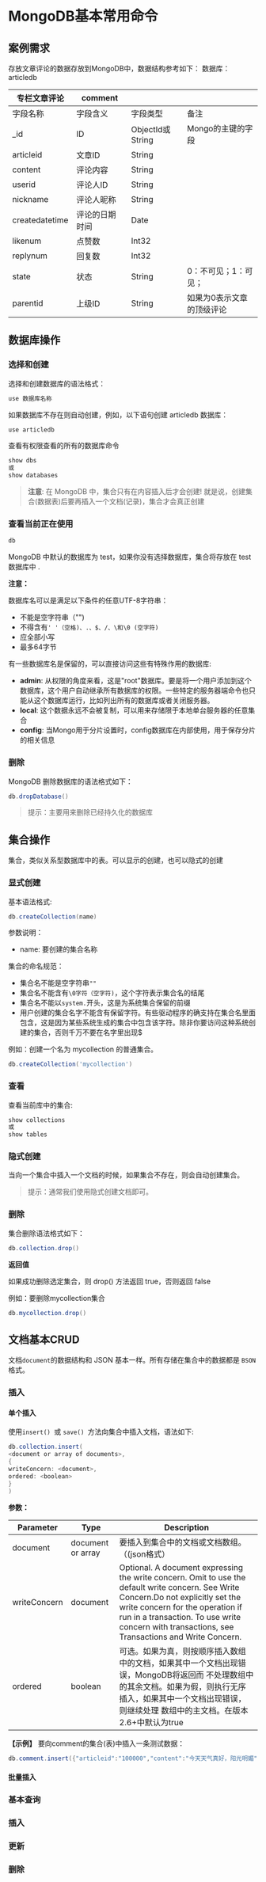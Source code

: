 # MongoDB基本常用命令

## 案例需求

存放文章评论的数据存放到MongoDB中，数据结构参考如下：
数据库：articledb  

| 专栏文章评论   | comment        |                  |                           |
| -------------- | -------------- | ---------------- | ------------------------- |
| 字段名称       | 字段含义       | 字段类型         | 备注                      |
| _id            | ID             | ObjectId或String | Mongo的主键的字段         |
| articleid      | 文章ID         | String           |                           |
| content        | 评论内容       | String           |                           |
| userid         | 评论人ID       | String           |                           |
| nickname       | 评论人昵称     | String           |                           |
| createdatetime | 评论的日期时间 | Date             |                           |
| likenum        | 点赞数         | Int32            |                           |
| replynum       | 回复数         | Int32            |                           |
| state          | 状态           | String           | 0：不可见；1：可见；      |
| parentid       | 上级ID         | String           | 如果为0表示文章的顶级评论 |





## 数据库操作

### 选择和创建

选择和创建数据库的语法格式：  

```powershell
use 数据库名称
```

如果数据库不存在则自动创建，例如，以下语句创建 articledb 数据库：  

```powershell
use articledb
```


查看有权限查看的所有的数据库命令

```powershell
show dbs
或
show databases
```

> **注意**: 在 MongoDB 中，集合只有在内容插入后才会创建! 就是说，创建集合(数据表)后要再插入一个文档(记录)，集合才会真正创建 



### 查看当前正在使用

```powershell
db
```

MongoDB 中默认的数据库为 test，如果你没有选择数据库，集合将存放在 test 数据库中 .



**注意：**

数据库名可以是满足以下条件的任意UTF-8字符串：

- 不能是空字符串（"")
- 不得含有`' '（空格)、.、$、/、\和\0 (空字符)`
- 应全部小写
- 最多64字节 



有一些数据库名是保留的，可以直接访问这些有特殊作用的数据库:

- **admin**: 从权限的角度来看，这是"root"数据库。要是将一个用户添加到这个数据库，这个用户自动继承所有数据库的权限。一些特定的服务器端命令也只能从这个数据库运行，比如列出所有的数据库或者关闭服务器。  
- **local**: 这个数据永远不会被复制，可以用来存储限于本地单台服务器的任意集合
- **config**: 当Mongo用于分片设置时，config数据库在内部使用，用于保存分片的相关信息



### 删除

MongoDB 删除数据库的语法格式如下：

```powershell
db.dropDatabase()
```

> 提示：主要用来删除已经持久化的数据库  





## 集合操作

集合，类似关系型数据库中的表。可以显示的创建，也可以隐式的创建  

### 显式创建

基本语法格式:

```powershell
db.createCollection(name)
```

参数说明：

- name: 要创建的集合名称  



集合的命名规范：

- 集合名不能是空字符串`""`
- 集合名不能含有`\0字符（空字符)`，这个字符表示集合名的结尾
- 集合名不能以`system.`开头，这是为系统集合保留的前缀
- 用户创建的集合名字不能含有保留字符。有些驱动程序的确支持在集合名里面包含，这是因为某些系统生成的集合中包含该字符。除非你要访问这种系统创建的集合，否则千万不要在名字里出现$



例如：创建一个名为 mycollection 的普通集合。  

```powershell
db.createCollection('mycollection')
```



### 查看

查看当前库中的集合:  

```powershell
show collections
或
show tables
```



### 隐式创建

当向一个集合中插入一个文档的时候，如果集合不存在，则会自动创建集合。  

> 提示：通常我们使用隐式创建文档即可。  



### 删除

集合删除语法格式如下：  

```powershell
db.collection.drop()
```

**返回值**

如果成功删除选定集合，则 drop() 方法返回 true，否则返回 false 



例如：要删除mycollection集合

```powershell
db.mycollection.drop()
```





## 文档基本CRUD

文档`document`的数据结构和 JSON 基本一样。所有存储在集合中的数据都是 `BSON` 格式。  



### 插入

#### 单个插入

使用`insert() `或 `save() `方法向集合中插入文档，语法如下:

```powershell
db.collection.insert(
<document or array of documents>,
{
writeConcern: <document>,
ordered: <boolean>
}
)
```

**参数：**

| Parameter    | Type              | Description                                                  |
| ------------ | ----------------- | ------------------------------------------------------------ |
| document     | document or array | 要插入到集合中的文档或文档数组。（(json格式）                |
| writeConcern | document          | Optional. A document expressing the write concern. Omit to use the default write concern. See Write Concern.Do not explicitly set the write concern for the operation if run in a transaction. To use write concern with transactions, see Transactions and Write Concern. |
| ordered      | boolean           | 可选。如果为真，则按顺序插入数组中的文档，如果其中一个文档出现错误，MongoDB将返回而 不处理数组中的其余文档。如果为假，则执行无序插入，如果其中一个文档出现错误，则继续处理 数组中的主文档。在版本2.6+中默认为true |

**【示例】**
要向comment的集合(表)中插入一条测试数据：  

```powershell
db.comment.insert({"articleid":"100000","content":"今天天气真好，阳光明媚","userid":"1001","nickname":"Rose","createdatetime":new Date(),"likenum":NumberInt(10),"state":null})
```









#### 批量插入





### 基本查询



### 插入



### 更新



### 删除































